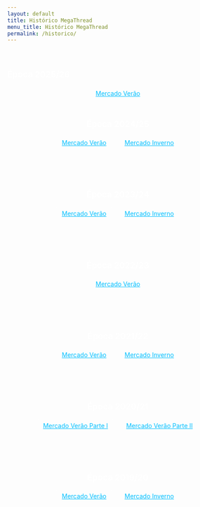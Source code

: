 ```yaml
---
layout: default
title: Histórico MegaThread
menu_title: Histórico MegaThread
permalink: /historico/
---
```


<style>
  body {
    font-family: 'Inter', sans-serif;
  }

  .season-section {
    background-color: rgba(255, 255, 255, 0.04);
    border-radius: 0.5rem;
    padding: 1rem 1.5rem;
    margin-bottom: 2rem;
    text-align: center;
  }

  .season-title {
    color: #fff;
    font-weight: 600;
    margin-bottom: 1rem;
    font-size: 1.2rem;
  }

  .links-container {
    display: flex;
    flex-wrap: wrap;
    gap: 1rem;
    justify-content: center;
  }

  .historico-link {
    color: #00bfff;
    text-decoration: underline;
    background-color: rgba(255, 255, 255, 0.05);
    padding: 0.4rem 0.8rem;
    border-radius: 0.3rem;
    transition: background-color 0.3s ease;
  }

  .historico-link:hover {
    background-color: rgba(0, 191, 255, 0.2);
  }

  @media (max-width: 600px) {
    .links-container {
      flex-direction: column;
      gap: 0.6rem;
    }
  }
</style>

<br>

<div class="season section">
  <h3 class="season-title">Época 2025/26</h3>
  <div class="links-container">
    <a href="https://www.reddit.com/r/fcporto/comments/1kp1w1l/megathread_mercado_de_transfer%C3%AAncias_ver%C3%A3o_202526/" target="_blank" class="historico-link">Mercado Verão</a>
  </div>
</div>

<div class="season-section">
  <h3 class="season-title">Época 2024/25</h3>
  <div class="links-container">
    <a href="https://www.reddit.com/r/fcporto/comments/1d7dceo/megathread_mercado_de_transfer%C3%AAncias_ver%C3%A3o_202425/" target="_blank" class="historico-link">Mercado Verão</a>
    <a href="https://www.reddit.com/r/fcporto/comments/1hr7024/megathread_mercado_de_transfer%C3%AAncias_inverno/" target="_blank" class="historico-link">Mercado Inverno</a>
  </div>
</div>

<div class="season-section">
  <h3 class="season-title">Época 2023/24</h3>
  <div class="links-container">
    <a href="https://www.reddit.com/r/fcporto/comments/14mzm8d/megathread_mercado_de_transfer%C3%AAncias_ver%C3%A3o_202324/" target="_blank" class="historico-link">Mercado Verão</a>
    <a href="https://www.reddit.com/r/fcporto/comments/19cy43x/mercado_de_transfer%C3%AAncias_de_inverno_20232024/" target="_blank" class="historico-link">Mercado Inverno</a>
  </div>
</div>

<div class="season-section">
  <h3 class="season-title">Época 2022/23</h3>
  <div class="links-container">
    <a href="https://www.reddit.com/r/fcporto/comments/ux3flb/megathread_mercado_de_transfer%C3%AAncias_ver%C3%A3o_202223/" target="_blank" class="historico-link">Mercado Verão</a>
  </div>
</div>

<div class="season-section">
  <h3 class="season-title">Época 2021/22</h3>
  <div class="links-container">
    <a href="https://www.reddit.com/r/fcporto/comments/ni2160/megathread_mercado_de_transfer%C3%AAncias_ver%C3%A3o_2021/" target="_blank" class="historico-link">Mercado Verão</a>
    <a href="https://www.reddit.com/r/fcporto/comments/ruz5vs/megathread_mercado_de_transfer%C3%AAncias_inverno/" target="_blank" class="historico-link">Mercado Inverno</a>
  </div>
</div>

<div class="season-section">
  <h3 class="season-title">Época 2020/21</h3>
  <div class="links-container">
    <a href="https://www.reddit.com/r/fcporto/comments/hby69y/megathread_mercado_de_transfer%C3%AAncias_ver%C3%A3o_2020/" target="_blank" class="historico-link">Mercado Verão Parte I</a>
    <a href="https://www.reddit.com/r/fcporto/comments/iqpcl6/megathread_mercado_de_transfer%C3%AAncias_ver%C3%A3o_2020/" target="_blank" class="historico-link">Mercado Verão Parte II</a>
  </div>
</div>

<div class="season-section">
  <h3 class="season-title">Época 2019/20</h3>
  <div class="links-container">
    <a href="https://www.reddit.com/r/fcporto/comments/bnpjp7/megathread_mercado_de_transfer%C3%AAncias/" target="_blank" class="historico-link">Mercado Verão</a>
    <a href="https://www.reddit.com/r/fcporto/comments/ehvnfv/megathread_mercado_de_inverno_20192020/" target="_blank" class="historico-link">Mercado Inverno</a>
  </div>
</div>
